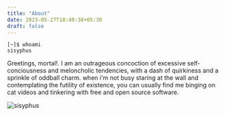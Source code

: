```yaml
---
title: "About"
date: 2023-05-27T18:49:38+05:30
draft: false
---
```



```
[~]$ whoami
sisyphus

```


Greetings, mortal!. I am an outrageous concoction  of excessive self-conciousness and meloncholic tendencies, with a dash of quirkiness and a sprinkle of
        oddball charm. when i'm not busy staring at the wall and contemplating the futility of existence, you can usually find me binging on cat videos
        and tinkering with free and open source software.


![sisyphus](/about/sisyphus.gif)
